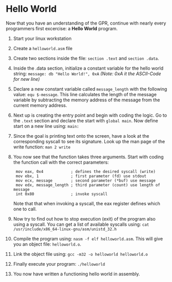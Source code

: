 # Hello World
Now that you have an understanding of the GPR, continue with nearly every programmers first excercise: a **Hello World** program.

1. Start your linux workstation
2. Create a ```helloworld.asm``` file
3. Create two sections inside the file: ```section .text``` and ```section .data```. 
4. Inside the .data section, initialize a constant variable for the hello world string: ```message: db "Hello World!", 0xA``` *(Note: 0xA it the ASCII-Code for new line)*
5. Declare a new constant variable called ```message_length``` with the following value: ```equ $-message```. This line calculates the length of the message variable by subtracting the memory address of the message from the current memory address.
6. Next up is creating the entry point and begin with coding the logic. Go to the ```.text``` section and declare the start with ```global main```. Now define start on a new line using: ```main:```
7. Since the goal is printing text onto the screen, have a look at the corresponding syscall to see its signature. Look up the man page of the write function: ```man 2 write```
8. You now see that the function takes three arguments. Start with coding the function call with the correct parameters:


        mov eax, 0x4            ; defines the desired syscall (write)
        mov ebx, 1              ; first parameter (fd) use stdout
        mov ecx, message        ; second parameter (*buf) use message
        mov edx, message_length ; third parameter (count) use length of message
        int 0x80                ; invoke syscall
	Note that that when invoking a syscall, the eax register defines which one to call.
9. Now try to find out how to stop execution (exit) of the program also using a syscall. You can get a list of available syscalls using: ```cat /usr/include/x86_64-linux-gnu/asm/unistd_32.h```
10. Compile the program using: ```nasm -f elf helloworld.asm```. This will give you an object file: ```helloworld.o```.
11. Link the object file using:  ```gcc -m32 -o helloworld helloworld.o```
12. Finally execute your program: ```./helloworld```
13. You now have written a functioning hello world in assembly.